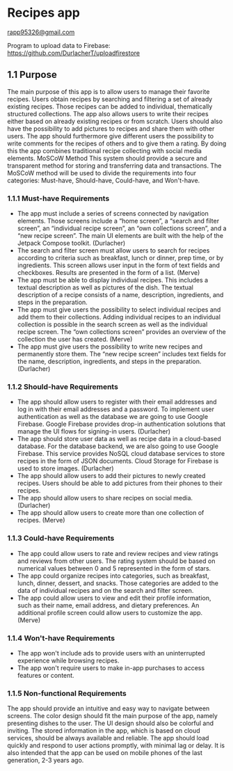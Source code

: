 # Recipes app

rapp95326@gmail.com

Program to upload data to Firebase:
https://github.com/DurlacherT/uploadfirestore

## 1.1	Purpose 
The main purpose of this app is to allow users to manage their favorite recipes. Users obtain recipes by searching and filtering a set of already existing recipes. Those recipes can be added to individual, thematically structured collections. The app also allows users to write their recipes either based on already existing recipes or from scratch. Users should also have the possibility to add pictures to recipes and share them with other users. The app should furthermore give different users the possibility to write comments for the recipes of others and to give them a rating. By doing this the app combines traditional recipe collecting with social media elements.
MoSCoW Method
This system should provide a secure and transparent method for storing and transferring data and transactions. The MoSCoW method will be used to divide the requirements into four categories: Must-have, Should-have, Could-have, and Won't-have.

### 1.1.1	Must-have Requirements
- The app must include a series of screens connected by navigation elements. Those screens include a “home screen”, a “search and filter screen”, an “individual recipe screen”, an “own collections screen”, and a “new recipe screen”. The main UI elements are built with the help of the Jetpack Compose toolkit. (Durlacher)
- The search and filter screen must allow users to search for recipes according to criteria such as breakfast, lunch or dinner, prep time, or by ingredients. This screen allows user input in the form of text fields and checkboxes. Results are presented in the form of a list. (Merve)
- The app must be able to display individual recipes. This includes a textual description as well as pictures of the dish. The textual description of a recipe consists of a name, description, ingredients, and steps in the preparation.
- The app must give users the possibility to select individual recipes and add them to their collections. Adding individual recipes to an individual collection is possible in the search screen as well as the individual recipe screen. The “own collections screen” provides an overview of the collection the user has created. (Merve)
- The app must give users the possibility to write new recipes and permanently store them. The “new recipe screen” includes text fields for the name, description, ingredients, and steps in the preparation. (Durlacher)

### 1.1.2	Should-have Requirements
- The app should allow users to register with their email addresses and log in with their email addresses and a password. To implement user authentication as well as the database we are going to use Google Firebase. Google Firebase provides drop-in authentication solutions that manage the UI flows for signing-in users. (Durlacher)
- The app should store user data as well as recipe data in a cloud-based database. For the database backend, we are also going to use Google Firebase. This service provides NoSQL cloud database services to store recipes in the form of JSON documents. Cloud Storage for Firebase is used to store images. (Durlacher)
- The app should allow users to add their pictures to newly created recipes. Users should be able to add pictures from their phones to their recipes.
- The app should allow users to share recipes on social media. (Durlacher)
- The app should allow users to create more than one collection of recipes. (Merve)

### 1.1.3	Could-have Requirements
- The app could allow users to rate and review recipes and view ratings and reviews from other users. The rating system should be based on numerical values between 0 and 5 represented in the form of stars.
- The app could organize recipes into categories, such as breakfast, lunch, dinner, dessert, and snacks. Those categories are added to the data of individual recipes and on the search and filter screen. 
- The app could allow users to view and edit their profile information, such as their name, email address, and dietary preferences. An additional profile screen could allow users to customize the app. (Merve)

### 1.1.4	Won't-have Requirements
- The app won't include ads to provide users with an uninterrupted experience while browsing recipes.
- The app won't require users to make in-app purchases to access features or content.

### 1.1.5	Non-functional Requirements
The app should provide an intuitive and easy way to navigate between screens. The color design should fit the main purpose of the app, namely presenting dishes to the user. The UI design should also be colorful and inviting.
The stored information in the app, which is based on cloud services, should be always available and reliable.
The app should load quickly and respond to user actions promptly, with minimal lag or delay. It is also intended that the app can be used on mobile phones of the last generation, 2-3 years ago.
